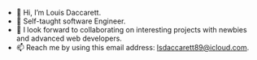- 👋 Hi, I’m Louis Daccarett.
- 🌱 Self-taught software Engineer.
- 💞️ I look forward to collaborating on interesting projects with newbies and advanced web developers.
- 📫 Reach me by using this email address: lsdaccarett89@icloud.com.

<!---
misterdac89/misterdac89 is a ✨ special ✨ repository because its `README.md` (this file) appears on your GitHub profile.
You can click the Preview link to take a look at your changes.
--->
